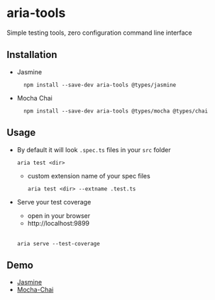 # aria-tools
Simple testing tools, zero configuration command line interface

Installation
------------

* Jasmine 
  ```
    npm install --save-dev aria-tools @types/jasmine
  ```

* Mocha Chai
  ```
    npm install --save-dev aria-tools @types/mocha @types/chai
  ```

Usage
-----
* By default it will look `.spec.ts` files in your `src` folder
  ```
  aria test <dir>
  ```
  * custom extension name of your spec files
    <br />
    
    ```
    aria test <dir> --extname .test.ts
    ```
* Serve your test coverage
  * open in your browser 
  * http://localhost:9899
  <br />
  
  ```
  aria serve --test-coverage
  ```

Demo
----
* [ Jasmine ](https://github.com/aelbore/aria-tools/tree/master/demo/jasmine/custom-elements)
* [ Mocha-Chai ](https://github.com/aelbore/aria-tools/tree/master/demo/mocha/custom-elements)



